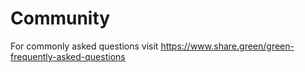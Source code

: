 # Community
For commonly asked questions visit https://www.share.green/green-frequently-asked-questions
